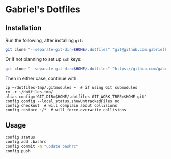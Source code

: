 # Gabriel's Dotfiles

## Installation

Run the following, after installing `git`:
```sh
git clone "--separate-git-dir=$HOME/.dotfiles" "git@github.com:gabrielkulp/dotfiles.git" "$HOME/dotfiles-tmp"
```

Or if not planning to set up `ssh` keys:
```sh
git clone "--separate-git-dir=$HOME/.dotfiles" "https://github.com/gabrielkulp/dotfiles.git" "$HOME/dotfiles-tmp"
```

Then in either case, continue with:
```
cp ~/dotfiles-tmp/.gitmodules ~  # if using Git submodules
rm -r ~/dotfiles-tmp/
alias config='GIT_DIR=$HOME/.dotfiles GIT_WORK_TREE=$HOME git'
config config --local status.showUntrackedFiles no
config checkout  # will complain about collisions
config restore ~/*  # will force-overwrite collisions
```

## Usage

```sh
config status
config add .bashrc
config commit -m "update bashrc"
config push
```


